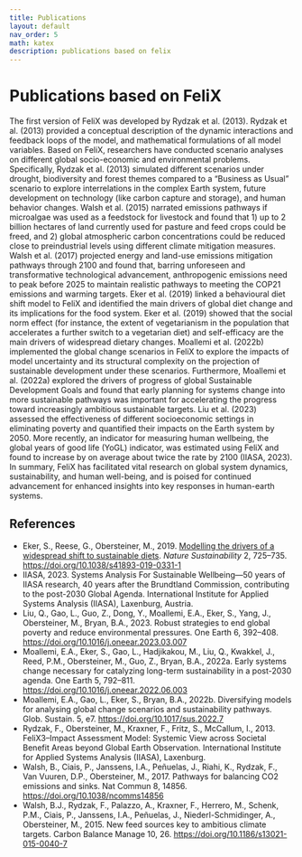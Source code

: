 ```yaml
---
title: Publications
layout: default
nav_order: 5
math: katex
description: publications based on felix
---
```


# Publications based on FeliX

The first version of FeliX was developed by Rydzak et al. (2013). Rydzak et al. (2013) provided a conceptual description of the dynamic interactions and feedback loops of the model, and mathematical formulations of all model variables. Based on FeliX, researchers have conducted scenario analyses on different global socio-economic and environmental problems. Specifically, Rydzak et al. (2013) simulated different scenarios under drought, biodiversity and forest themes compared to a “Business as Usual” scenario to explore interrelations in the complex Earth system, future development on technology (like carbon capture and storage), and human behavior changes. Walsh et al. (2015) narrated emissions pathways if microalgae was used as a feedstock for livestock and found that 1) up to 2 billion hectares of land currently used for pasture and feed crops could be freed, and 2) global atmospheric carbon concentrations could be reduced close to preindustrial levels using different climate mitigation measures. Walsh et al. (2017) projected energy and land-use emissions mitigation pathways through 2100 and found that, barring unforeseen and transformative technological advancement, anthropogenic emissions need to peak before 2025 to maintain realistic pathways to meeting the COP21 emissions and warming targets. Eker et al. (2019) linked a behavioural diet shift model to FeliX and identified the main drivers of global diet change and its implications for the food system. Eker et al. (2019) showed that the social norm effect (for instance, the extent of vegetarianism in the population that accelerates a further switch to a vegetarian diet) and self-efficacy are the main drivers of widespread dietary changes. Moallemi et al. (2022b) implemented the global change scenarios in FeliX to explore the impacts of model uncertainty and its structural complexity on the projection of sustainable development under these scenarios. Furthermore, Moallemi et al. (2022a) explored the drivers of progress of global Sustainable Development Goals and found that early planning for systems change into more sustainable pathways was important for accelerating the progress toward increasingly ambitious sustainable targets. Liu et al. (2023) assessed the effectiveness of different socioeconomic settings in eliminating poverty and quantified their impacts on the Earth system by 2050. More recently, an indicator for measuring human wellbeing, the global years of good life (YoGL) indicator, was estimated using FeliX and found to increase by on average about twice the rate by 2100 (IIASA, 2023). In summary, FeliX has facilitated vital research on global system dynamics, sustainability, and human well-being, and is poised for continued advancement for enhanced insights into key responses in human-earth systems.

## References
- Eker, S., Reese, G., Obersteiner, M., 2019. [Modelling the drivers of a widespread shift to sustainable diets](https://www.nature.com/articles/s41893-019-0331-1). *Nature Sustainability* 2, 725–735. https://doi.org/10.1038/s41893-019-0331-1
- IIASA, 2023. Systems Analysis For Sustainable Wellbeing—50 years of IIASA research, 40 years after the Brundtland Commission, contributing to the post-2030 Global Agenda. International Institute for Applied Systems Analysis (IIASA), Laxenburg, Austria.
- Liu, Q., Gao, L., Guo, Z., Dong, Y., Moallemi, E.A., Eker, S., Yang, J., Obersteiner, M., Bryan, B.A., 2023. Robust strategies to end global poverty and reduce environmental pressures. One Earth 6, 392–408. https://doi.org/10.1016/j.oneear.2023.03.007
- Moallemi, E.A., Eker, S., Gao, L., Hadjikakou, M., Liu, Q., Kwakkel, J., Reed, P.M., Obersteiner, M., Guo, Z., Bryan, B.A., 2022a. Early systems change necessary for catalyzing long-term sustainability in a post-2030 agenda. One Earth 5, 792–811. https://doi.org/10.1016/j.oneear.2022.06.003
- Moallemi, E.A., Gao, L., Eker, S., Bryan, B.A., 2022b. Diversifying models for analysing global change scenarios and sustainability pathways. Glob. Sustain. 5, e7. https://doi.org/10.1017/sus.2022.7
- Rydzak, F., Obersteiner, M., Kraxner, F., Fritz, S., McCallum, I., 2013. FeliX3–Impact Assessment Model: Systemic View across Societal Benefit Areas beyond Global Earth Observation. International Institute for Applied Systems Analysis (IIASA), Laxenburg.
- Walsh, B., Ciais, P., Janssens, I.A., Peñuelas, J., Riahi, K., Rydzak, F., Van Vuuren, D.P., Obersteiner, M., 2017. Pathways for balancing CO2 emissions and sinks. Nat Commun 8, 14856. https://doi.org/10.1038/ncomms14856
- Walsh, B.J., Rydzak, F., Palazzo, A., Kraxner, F., Herrero, M., Schenk, P.M., Ciais, P., Janssens, I.A., Peñuelas, J., Niederl-Schmidinger, A., Obersteiner, M., 2015. New feed sources key to ambitious climate targets. Carbon Balance Manage 10, 26. https://doi.org/10.1186/s13021-015-0040-7
